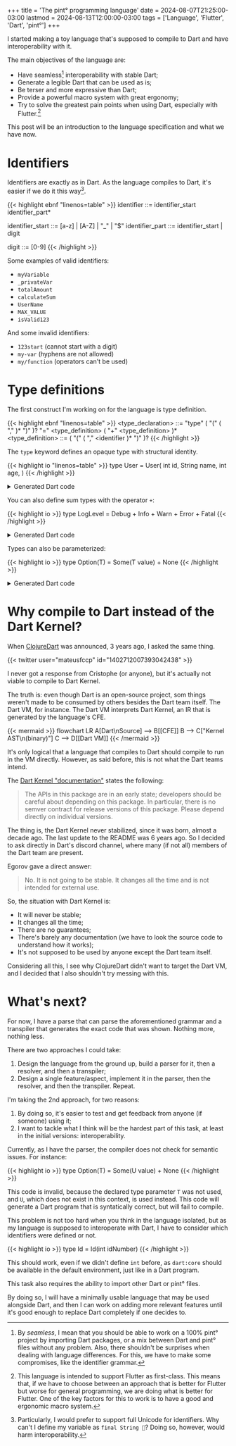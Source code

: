 +++
title = 'The pint° programming language'
date = 2024-08-07T21:25:00-03:00
lastmod = 2024-08-13T12:00:00-03:00
tags = ['Language', 'Flutter', 'Dart', 'pint°']
+++

I started making a toy language that's supposed to compile to Dart and have
interoperability with it.

The main objectives of the language are:

- Have seamless[^1] interoperability with stable Dart;
- Generate a legible Dart that can be used as is;
- Be terser and more expressive than Dart;
- Provide a powerful macro system with great ergonomy;
- Try to solve the greatest pain points when using Dart, especially with
  Flutter.[^2]

This post will be an introduction to the language specification and what we
have now.

[^1]: By _seamless_, I mean that you should be able to work on a 100% pint°
      project by importing Dart packages, or a mix between Dart and pint°
	  files without any problem. Also, there shouldn't be surprises when
	  dealing with language differences. For this, we have to make some
	  compromises, like the identifier grammar.

[^2]: This language is intended to support Flutter as first-class. This means
      that, if we have to choose between an approach that is better for Flutter
	  but worse for general programming, we are doing what is better for
	  Flutter. One of the key factors for this to work is to have a good and
	  ergonomic macro system.

# Identifiers

Identifiers are exactly as in Dart. As the language compiles to Dart, it's
easier if we do it this way[^3].

[^3]: Particularly, I would prefer to support full Unicode for identifiers.
Why can't I define my variable as `final String 🔑`? Doing so, however, would
harm interoperability.

{{< highlight ebnf "linenos=table" >}}
identifier ::= identifier_start identifier_part*

identifier_start ::= [a-z] | [A-Z] | "_" | "$"
identifier_part ::= identifier_start  | digit

digit ::= [0-9]
{{< /highlight >}}

Some examples of valid identifiers:

- `myVariable`
- `_privateVar`
- `totalAmount`
- `calculateSum`
- `UserName`
- `MAX_VALUE`
- `isValid123`

And some invalid identifiers:

- `123start` (cannot start with a digit)
- `my-var` (hyphens are not allowed)
- `my/function` (operators can't be used)

# Type definitions

The first construct I'm working on for the language is type definition.

{{< highlight ebnf "linenos=table" >}}
<type_declaration> ::= "type" <identifier> ( "(" <identifier> ( "," <identifier> )* ")" )? "=" <type_definition> ( "+" <type_definition> )*
<type_definition> ::= <identifier> ( "(" <identifier> <identifier> ( "," <identifier> <identifier )* ")" )?
{{< /highlight >}}

The `type` keyword defines an opaque type with structural identity.

{{< highlight io "linenos=table" >}}
type User = User(
  int id,
  String name,
  int age,
)
{{< /highlight >}}

<details>
<summary>Generated Dart code</summary>

{{< highlight dart "linenos=table" >}}
final class User {
  const User({
    required this.id,
    required this.name,
    required this.age,
  });

  final int id;
  final String name;
  final int age;

  @override
  bool operator ==(Object other) {
    if (identical(this, other)) return true;

    return other is User &&
        other.id == id &&
        other.name == name &&
        other.age == age;
  }

  @override
  int get hashCode => Object.hash(id, name, age);
}
{{< /highlight >}}
</details>

You can also define sum types with the operator `+`:

{{< highlight io >}}
type LogLevel = Debug + Info + Warn + Error + Fatal
{{< /highlight >}}

<details>
<summary>Generated Dart code</summary>

{{< highlight dart "linenos=table" >}}
sealed class LogLevel {}

final class Debug implements LogLevel {
  const Debug();

  @override
  bool operator ==(Object other) => other is Debug;

  @override
  int get hashCode => runtimeType.hashCode;
}

final class Info implements LogLevel {
  const Info();

  @override
  bool operator ==(Object other) => other is Info;

  @override
  int get hashCode => runtimeType.hashCode;
}

final class Warn implements LogLevel {
  const Warn();

  @override
  bool operator ==(Object other) => other is Warn;

  @override
  int get hashCode => runtimeType.hashCode;
}

final class Error implements LogLevel {
  const Error();

  @override
  bool operator ==(Object other) => other is Error;

  @override
  int get hashCode => runtimeType.hashCode;
}

final class Fatal implements LogLevel {
  const Fatal();

  @override
  bool operator ==(Object other) => other is Fatal;

  @override
  int get hashCode => runtimeType.hashCode;
}
{{< /highlight >}}
</details>

Types can also be parameterized:

{{< highlight io >}}
type Option(T) = Some(T value) + None
{{< /highlight >}}

<details>
<summary>Generated Dart code</summary>

{{< highlight dart "linenos=table" >}}
sealed class Option<T> {}

final class Some<T> implements Option<T> {
  const Some({
    required this.value,
  });

  final T value;

  @override
  bool operator ==(Object other) {
    if (identical(this, other)) return true;

    return other is Some &&
        other.value == value;
  }

  @override
  int get hashCode => value.hashCode;
}

final class None implements Option<Never> {
  const None();

  @override
  bool operator ==(Object other) => other is None;

  @override
  int get hashCode => runtimeType.hashCode;
}
{{< /highlight >}}
</details>

# Why compile to Dart instead of the Dart Kernel?

When [ClojureDart](https://github.com/Tensegritics/ClojureDart) was announced, 3
years ago, I asked the same thing.

{{< twitter user="mateusfccp" id="1402712007393042438" >}}

I never got a response from Cristophe (or anyone), but it's actually not viable
to compile to Dart Kernel.

The truth is: even though Dart is an open-source project, som things weren't
made to be consumed by others besides the Dart team itself. The Dart VM, for
instance. The Dart VM interprets Dart Kernel, an IR that is generated by the
language's CFE.

{{< mermaid >}}
flowchart LR
    A[Dart\nSource] --> B[[CFE]]
    B --> C["Kernel AST\n(binary)"]
    C --> D[[Dart VM]]
{{< /mermaid >}}

It's only logical that a language that compiles to Dart should compile to run
in the VM directly. However, as said before, this is not what the Dart teams
intend.

The [Dart Kernel "documentation"](https://github.com/dart-lang/sdk/blob/f83c6d5e999eed7318ab4e39c6e58b6062ba7ddd/pkg/kernel/README.md)
states the following:

> The APIs in this package are in an early state; developers should be careful
> about depending on this package. In particular, there is no semver contract
> for release versions of this package. Please depend directly on individual
> versions.

The thing is, the Dart Kernel never stabilized, since it was born, almost a
decade ago. The last update to the README was 6 years ago. So I decided to ask
directly in Dart's discord channel, where many (if not all) members of the Dart
team are present.

Egorov gave a direct answer:

> No. It is not going to be stable. It changes all the time and is not intended
> for external use.

So, the situation with Dart Kernel is:

- It will never be stable;
- It changes all the time;
- There are no guarantees;
- There's barely any documentation (we have to look the source code to
  understand how it works);
- It's not supposed to be used by anyone except the Dart team itself.

Considering all this, I see why ClojureDart didn't want to target the Dart VM,
and I decided that I also shouldn't try messing with this.

# What's next?

For now, I have a parse that can parse the aforementioned grammar and a
transpiler that generates the exact code that was shown. Nothing more,
nothing less.

There are two approaches I could take:

1. Design the language from the ground up, build a parser for it, then a
   resolver, and then a transpiler;
2. Design a single feature/aspect, implement it in the parser, then the
   resolver, and then the transpiler. Repeat.

I'm taking the 2nd approach, for two reasons:

1. By doing so, it's easier to test and get feedback from anyone (if someone)
   using it;
2. I want to tackle what I think will be the hardest part of this task, at least
   in the initial versions: interoperability.

Currently, as I have the parser, the compiler does not check for semantic
issues. For instance:

{{< highlight io >}}
type Option(T) = Some(U value) + None
{{< /highlight >}}


This code is invalid, because the declared type parameter `T` was not used,
and `U`, which does not exist in this context, is used instead. This code will
generate a Dart program that is syntatically correct, but will fail to compile.

This problem is not too hard when you think in the language isolated, but as my
language is supposed to interoperate with Dart, I have to consider which
identifiers were defined or not.

{{< highlight io >}}
type Id = Id(int idNumber)
{{< /highlight >}}

This should work, even if we didn't define `int` before, as `dart:core` should
be available in the default environment, just like in a Dart program.

This task also requires the ability to import other Dart or pint° files.

By doing so, I will have a minimally usable language that may be used alongside
Dart, and then I can work on adding more relevant features until it's good
enough to replace Dart completely if one decides to.
